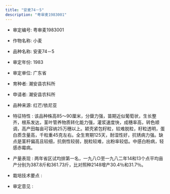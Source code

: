 ```yaml
---
title: "安麦74－5"
description: "粤审麦1983001"
---
```

* 审定编号:  粤审麦1983001

*  作物名称:  小麦

*  品种名称:  安麦74－5

*  审定年份:  1983

*  审定单位:  广东省

* 育种者:  潮安县农科所

*  申请者:  潮安县农科所

*  品种来源:  红芒/依尼亚

*  特征特性 : 
该品种株高85～90厘米，分蘖力强，苗期近似葡萄状，生长整齐，根系发达，茎叶管养物质转化能力强，灌浆速度快，成穗率高，转色顺调，高产田每亩可容纳25万穗以上。颖壳紧包籽粒，较难脱粒，籽粒透明，蛋白质含量高，千粒重45克左右。全生育期125天，耐湿性好，抗锈病力强。缺点是茎秆偏高且较细，抗倒性较弱，脱粒较难，出粉率较低。中感白粉病，轻感赤霉病。
 
*  产量表现 : 
两年省区试均排第一名，一九八○至一九八二年14和13个点平均亩产分别为387.8斤和361.73斤，比对照种2148增产30.4％和31.7％。

*  栽培技术要点 : 
 

*  审定意见 : 


